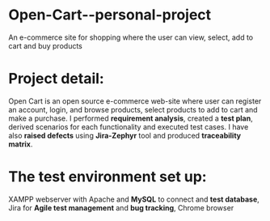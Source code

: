 # Open-Cart--personal-project
An e-commerce site for shopping where the user can view, select, add to cart and buy products

# Project detail: 
Open Cart is an open source e-commerce web-site where user can register an account, login, and browse products, select products to add to cart and make a purchase. 
I performed **requirement analysis**, created a **test plan**, derived scenarios for each functionality and executed test cases. I have also **raised defects** using **Jira-Zephyr** tool and produced **traceability matrix**.

# The test environment set up:
XAMPP webserver with Apache and **MySQL** to connect and **test database**,
Jira for **Agile test management** and **bug tracking**,
Chrome browser 


